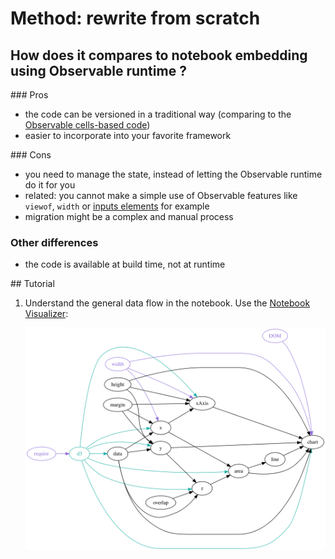 # Method: rewrite from scratch

## How does it compares to notebook embedding using Observable runtime ?

### Pros

- the code can be versioned in a traditional way (comparing to the
  [Observable cells-based code](./bundle_js_and_deploy/joyplot/step6/src/notebook/@mbostock/psr-b1919-21.js))
- easier to incorporate into your favorite framework

### Cons

- you need to manage the state, instead of letting the Observable runtime do it
  for you
- related: you cannot make a simple use of Observable features like `viewof`,
  `width` or [inputs elements](https://observablehq.com/@jashkenas/inputs) for
  example
- migration might be a complex and manual process

### Other differences

- the code is available at build time, not at runtime

## Tutorial

1. Understand the general data flow in the notebook. Use the
   [Notebook Visualizer](https://observablehq.com/@severo/notebook-visualizer-with-from):

   ![Notebook Visualizer on @mbostock/psr-b1919-21](../assets/notebook_visualizer.svg)
